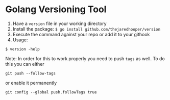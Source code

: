 # Golang Versioning Tool

1. Have a `version` file in your working directory
2. Install the package: `$ go install github.com/thejaredhooper/version`
3. Execute the command against your repo or add it to your githook
4. Usage:
```
$ version -help
```

Note: In order for this to work properly you need to push `tags` as well. To do this you can either

`git push --follow-tags`

or enable it permanently

`git config --global push.followTags true`